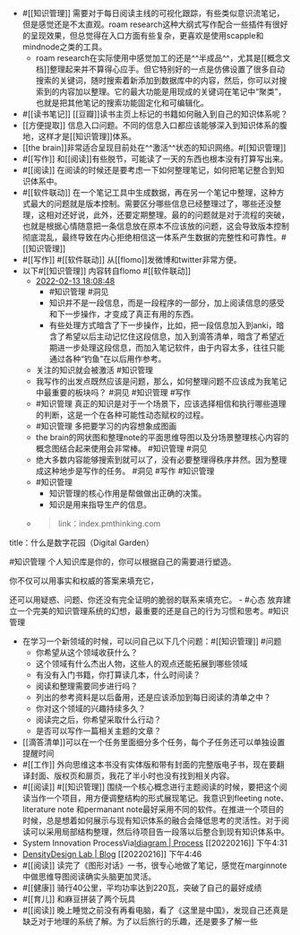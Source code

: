 - #[[知识管理]] 需要对于每日阅读主线的可视化跟踪，有些类似意识流笔记，但是感觉还是不太直观。roam research这种大纲式写作配合一些插件有很好的呈现效果，但总觉得在入口方面有些复杂，更喜欢是使用scapple和mindnode之类的工具。
    - roam research在实际使用中感觉加工的还是^^半成品^^，尤其是[[概念文档]]整理起来并不算得心应手。但它特别好的一点是仿佛设置了很多自动搜索的关键词，随时搜索着新添加到数据库中的内容，然后，你可以对搜索到的内容加以整理。它的最大功能是用现成的关键词在笔记中“聚类”，也就是把其他笔记的搜索功能固定化和可编辑化。
- #[[读书笔记]] [[豆瓣]]读书主页上标记的书籍如何融入到自己的知识体系呢？
- [[方便提取]] 信息入口问题。不同的信息入口都应该能够深入到知识体系的腹地，这样才是[[知识管理]]体系。
- [[the brain]]非常适合呈现目前处在^^激活^^状态的知识网络。#[[知识管理]]
- #[[写作]] 和[[阅读]]有些脱节，可能读了一天的东西也根本没有打算写出来。
- #[[阅读]] 在阅读的时候还是要考虑一下如何整理笔记，如何把笔记整合到知识体系中。
- #[[软件联动]] 在一个笔记工具中生成数据，再在另一个笔记中整理，这种方式最大的问题就是版本控制。需要区分哪些信息已经整理过了，哪些还没整理，这相对还好说，此外，还要定期整理。最的的问题就是对于流程的突破，也就是根据心情随意把一条信息放在原本不应该放的问题，这会导致版本控制彻底混乱，最终导致在内心拒绝相信这一体系产生数据的完整性和可靠性。#[[知识管理]]
- #[[写作]] #[[软件联动]] 从[[flomo]]发微博和twitter非常方便。
- 以下#[[知识管理]] 内容转自flomo #[[软件联动]]
    - [2022-02-13 18:08:48](https://flomoapp.com/mine/?memo_id=MTU4NTU4Mzg)
        - #知识管理 #洞见
        - 知识并不是一段信息，而是一段程序的一部分，加上阅读信息的感受和下一步操作，才变成了真正有用的东西。
        - 有些处理方式暗含了下一步操作，比如，把一段信息加入到anki，暗含了希望以后主动记忆住这段信息，加入到滴答清单，暗含了希望近期进一步处理这段信息，而加入笔记软件，由于内容太多，往往只能通过各种“钓鱼”在以后用作参考。
    - 关注的知识就会被激活 #知识管理
    - 我写作的出发点既然应该是问题，那么，如何整理问题不应该成为我笔记中最重要的板块吗？ #洞见 #知识管理 #写作
    - #知识管理 真正的知识是对于一个场景下，应该选择相信和执行哪些道理的判断，这是一个在各种可能性动态赋权的过程。
    - #知识管理 多把要学习的内容想象成图画
    - the brain的网状图和整理note的平面思维导图以及分场景整理核心内容的概念图结合起来使用会非常棒。 #知识管理 #洞见
    - 绝大多数内容能够搜索到就可以了，没有必要整理得秩序井然。因为整理成这种地步是写作的任务。 #洞见 #写作 #知识管理
    - #知识管理
        - 知识管理的核心作用是帮做做出正确的决策。
        - 知识是用来指导生产的信息。
    - >link：index.pmthinking.com

title：什么是数字花园（Digital Garden）

#知识管理 个人知识库是你的，你可以根据自己的需要进行塑造。

你不仅可以用事实和权威的答案来填充它，

还可以用疑惑、问题、你还没有完全证明的脆弱的联系来填充它。
    - #心态 放弃建立一个完美的知识管理系统的幻想，最重要的还是自己的行为习惯和思考。#知识管理
- 在学习一个新领域的时候，可以问自己以下几个问题：#[[知识管理]] #问题
    - 你希望从这个领域收获什么？
    - 这个领域有什么杰出人物，这些人的观点还能拓展到哪些领域
    - 有没有入门书籍，你打算读几本，什么时间读？
    - 阅读和整理需要同步进行吗？
    - 列出的参考资料是以后备用，还是应该添加到每日阅读的清单之中？
    - 你对这个领域的兴趣持续多久？
    - 阅读完之后，你希望采取什么行动？
    - 是否可以写作一篇相关主题的文章？
- [[滴答清单]]可以在一个任务里面细分多个任务，每个子任务还可以单独设置提醒时间
- #[[工作]] 外向思维这本书没有实体版和带有封面的完整版电子书，现在要翻译封面、版权页和扉页，我花了半小时也没有找到相关内容。
- #[[阅读]] #[[知识管理]] 围绕一个核心概念进行主题阅读的时候，要把这个阅读当作一个项目，用方便调整结构的形式展现笔记。我意识到fleeting note、literature note 和permanant note最好采用不同的软件。在推进一个项目的时候，总是想着如何展示与现有知识体系的融合会降低思考的灵活性。对于阅读可以采用局部结构整理，然后待项目告一段落以后整合到现有知识体系中。
- System Innovation ProcessVia[Idiagram | Process](https://www.idiagram.com/process.html) [[20220216]] 下午4:31
- [DensityDesign Lab | Blog](https://densitydesign.org/blog/) [[20220216]] 下午4:46
- #[[阅读]] 读完了《图形对话》一书，很专心地做了笔记，感觉在marginnote中做思维导图阅读确实头脑更加灵活。
- #[[健康]] 骑行40公里，平均功率达到220瓦，突破了自己的最好成绩
- #[[育儿]] 和麻豆拼装了两个玩具
- #[[阅读]] 晚上睡觉之前没有再看电脑，看了《这里是中国》，发现自己还真是缺乏对于地理的系统了解。为了以后旅行的乐趣，还是要多了解一些
